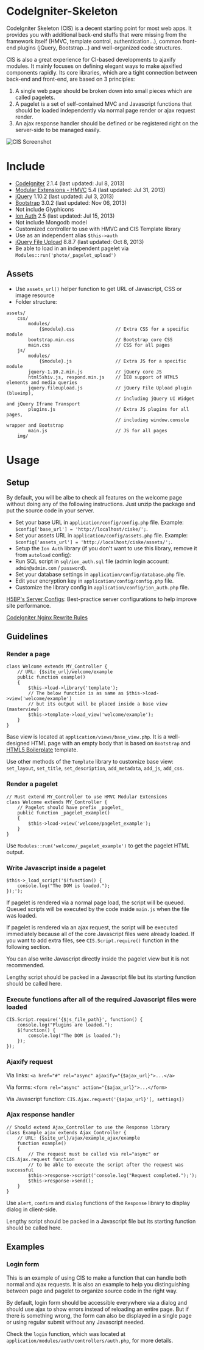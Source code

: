 CodeIgniter-Skeleton
====================

CodeIgniter Skeleton (CIS) is a decent starting point for most web apps. It provides you with additional back-end stuffs that were missing from the framework itself (HMVC, template control, authentication...), common front-end plugins (jQuery, Bootstrap...) and well-organized code structures.

CIS is also a great experience for CI-based developments to ajaxify modules. It mainly focuses on defining elegant ways to make ajaxified components rapidly. Its core libraries, which are a tight connection between back-end and front-end, are based on 3 principles:

1. A single web page should be broken down into small pieces which are called pagelets.
2. A pagelet is a set of self-contained MVC and Javascript functions that should be loaded independently via normal page render or ajax request render.
3. An ajax response handler should be defined or be registered right on the server-side to be managed easily.

![CIS Screenshot](https://f.cloud.github.com/assets/4688035/1290373/d7c0997a-302f-11e3-8901-b32ae3209884.png)

# Include

* [CodeIgniter](https://github.com/EllisLab/CodeIgniter) 2.1.4 (last updated: Jul 8, 2013)
* [Modular Extensions - HMVC](https://bitbucket.org/wiredesignz/codeigniter-modular-extensions-hmvc) 5.4 (last updated: Jul 31, 2013)
* [jQuery](https://github.com/jquery/jquery) 1.10.2 (last updated: Jul 3, 2013)
* [Bootstrap](https://github.com/twbs/bootstrap) 3.0.2 (last updated: Nov 06, 2013)
 * Not include Glyphicons
* [Ion Auth](https://github.com/benedmunds/CodeIgniter-Ion-Auth) 2.5 (last updated: Jul 15, 2013)
 * Not include Mongodb model
 * Customized controller to use with HMVC and CIS Template library
 * Use as an independent alias `$this->auth`
* [jQuery File Upload](https://github.com/blueimp/jQuery-File-Upload) 8.8.7 (last updated: Oct 8, 2013)
 * Be able to load in an independent pagelet via `Modules::run('photo/_pagelet_upload')`

## Assets
 * Use `assets_url()` helper function to get URL of Javascript, CSS or image resource
 * Folder structure:

```
assets/
    css/
        modules/
            {$module}.css               // Extra CSS for a specific module
        bootstrap.min.css               // Bootstrap core CSS
        main.css                        // CSS for all pages
    js/
        modules/
            {$module}.js                // Extra JS for a specific module
        jquery-1.10.2.min.js            // jQuery core JS
        html5shiv.js, respond.min.js    // IE8 support of HTML5 elements and media queries
        jquery.fileupload.js            // jQuery File Upload plugin (blueimp),
                                        // including jQuery UI Widget and jQuery Iframe Transport
        plugins.js                      // Extra JS plugins for all pages,
                                        // including window.console wrapper and Bootstrap
        main.js                         // JS for all pages
    img/
```

# Usage

## Setup

By default, you will be albe to check all features on the welcome page without doing any of the following instructions. Just unzip the package and put the source code in your server.

* Set your base URL in `application/config/config.php` file. Example: `$config['base_url'] = 'http://localhost/ciske/';`.
* Set your assets URL in `application/config/assets.php` file. Example: `$config['assets_url'] = 'http://localhost/ciske/assets/';`.
* Setup the `Ion Auth` library (if you don't want to use this library, remove it from `autoload` config):
 * Run SQL script in `sql/ion_auth.sql` file (admin login account: `admin@admin.com` / `password`).
 * Set your database settings in `application/config/database.php` file.
 * Edit your encryption key in `application/config/config.php` file.
 * Customize the library config in `application/config/ion_auth.php` file.

[H5BP's Server Configs](https://github.com/h5bp/server-configs): Best-practice server configurations to help improve site performance.

[CodeIgniter Nginx Rewrite Rules](https://github.com/anvoz/CodeIgniter-Skeleton/wiki/CodeIgniter-Nginx-Rewrite-Rules)

## Guidelines

### Render a page
```
class Welcome extends MY_Controller {
    // URL: {$site_url}/welcome/example
    public function example()
    {
        $this->load->library('template');
        // The below function is as same as $this->load->view('welcome/example')
        // but its output will be placed inside a base view (masterview)
        $this->template->load_view('welcome/example');
    }
}
```
Base view is located at `application/views/base_view.php`. It is a well-designed HTML page with an empty body that is based on `Bootstrap` and [HTML5 Boilerplate](https://github.com/h5bp/html5-boilerplate) template.

Use other methods of the `Template` library to customize base view: `set_layout`, `set_title`, `set_description`, `add_metadata`, `add_js`, `add_css`.

### Render a pagelet
```
// Must extend MY_Controller to use HMVC Modular Extensions
class Welcome extends MY_Controller {
    // Pagelet should have prefix _pagelet_
    public function _pagelet_example()
    {
        $this->load->view('welcome/pagelet_example');
    }
}
```
Use `Modules::run('welcome/_pagelet_example')` to get the pagelet HTML output.

### Write Javascript inside a pagelet
```
$this->_load_script('$(function() {
    console.log("The DOM is loaded.");
});');
```
If pagelet is rendered via a normal page load, the script will be queued. Queued scripts will be executed by the code inside `main.js` when the file was loaded.

If pagelet is rendered via an ajax request, the script will be executed immediately because all of the core Javascript files were already loaded. If you want to add extra files, see `CIS.Script.require()` function in the following section.

You can also write Javascript directly inside the pagelet view but it is not recommended.

Lengthy script should be packed in a Javascript file but its starting function should be called here.

### Execute functions after all of the required Javascript files were loaded
```
CIS.Script.require('{$js_file_path}', function() {
    console.log("Plugins are loaded.");
    $(function() {
        console.log("The DOM is loaded.");
    });
});
```

### Ajaxify request
Via links: `<a href="#" rel="async" ajaxify="{$ajax_url}">...</a>`

Via forms: `<form rel="async" action="{$ajax_url}">...</form>`

Via Javascript function: `CIS.Ajax.request('{$ajax_url}'[, settings])`

### Ajax response handler
```
// Should extend Ajax_Controller to use the Response library
class Example_ajax extends Ajax_Controller {
    // URL: {$site_url}/ajax/example_ajax/example
    function example()
    {
        // The request must be called via rel="async" or CIS.Ajax.request function
        // to be able to execute the script after the request was successful
        $this->response->script('console.log("Request completed.");');
        $this->response->send();
    }
}
```
Use `alert`, `confirm` and `dialog` functions of the `Response` library to display dialog in client-side.

Lengthy script should be packed in a Javascript file but its starting function should be called here.

## Examples

### Login form

This is an example of using CIS to make a function that can handle both normal and ajax requests. It is also an example to help you distinguishing between page and pagelet to organize source code in the right way.

By default, login form should be accessible everywhere via a dialog and should use ajax to show errors instead of reloading an entire page. But if there is something wrong, the form can also be displayed in a single page or using regular submit without any Javascript needed.

Check the `login` function, which was located at `application/modules/auth/controllers/auth.php`, for more details.